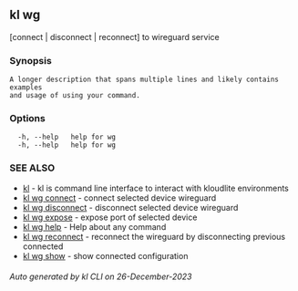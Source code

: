## kl wg

[connect | disconnect | reconnect] to wireguard service

### Synopsis

```
A longer description that spans multiple lines and likely contains examples
and usage of using your command.
```

### Options

```
  -h, --help   help for wg
  -h, --help   help for wg
```

### SEE ALSO

* [kl](kl.md)  - kl is command line interface to interact with kloudlite environments
* [kl wg connect](kl_wg_connect.md)  - connect selected device wireguard
* [kl wg disconnect](kl_wg_disconnect.md)  - disconnect selected device wireguard
* [kl wg expose](kl_wg_expose.md)  - expose port of selected device
* [kl wg help](kl_wg_help.md)  - Help about any command
* [kl wg reconnect](kl_wg_reconnect.md)  - reconnect the wireguard by disconnecting previous connected
* [kl wg show](kl_wg_show.md)  - show connected configuration

###### Auto generated by kl CLI on 26-December-2023
